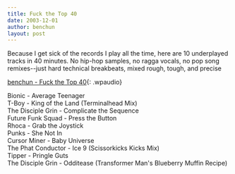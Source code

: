 ```yaml
---
title: Fuck the Top 40
date: 2003-12-01
author: benchun
layout: post
---
```


Because I get sick of the records I play all the time, here are 10 underplayed tracks in 40 minutes. No hip-hop samples, no ragga vocals, no pop song remixes--just hard technical breakbeats, mixed rough, tough, and precise

[benchun - Fuck the Top 40](http://mp3.benchun.net/benchun-fuck-the-top-40.mp3){: .wpaudio}

Bionic - Average Teenager  
T-Boy - King of the Land (Terminalhead Mix)  
The Disciple Grin - Complicate the Sequence  
Future Funk Squad - Press the Button  
Rhoca - Grab the Joystick  
Punks - She Not In  
Cursor Miner - Baby Universe  
The Phat Conductor - Ice 9 (Scissorkicks Kicks Mix)  
Tipper - Pringle Guts  
The Disciple Grin - Odditease (Transformer Man's Blueberry Muffin Recipe)  
